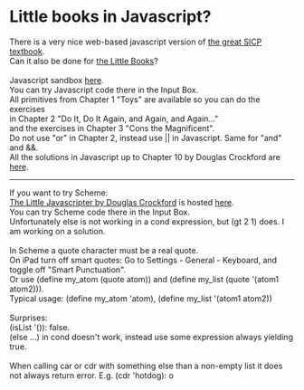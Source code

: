 # Little books in Javascript?
There is a very nice web-based javascript version of <a href="https://sourceacademy.org/sicpjs/index">
the great SICP textbook</a>.<br>
Can it also be done for 
<a href="https://mitpress.mit.edu/little-books-on-big-topics-in-computer-science/">the Little Books</a>?<br>
<br>
Javascript sandbox <a href="https://joostjacob.github.io/Little/evaljs.html">here</a>.<br>
You can try Javascript code there in the Input Box.<br>
All primitives from Chapter 1 "Toys" are available so you can do the exercises<br>
in Chapter 2 "Do It, Do It Again, and Again, and Again..."<br>
and the exercises in Chapter 3 "Cons the Magnificent".<br>
Do not use "or" in Chapter 2, instead use || in Javascript. Same for "and" and &&.<br>
All the solutions in Javascript up to Chapter 10 by Douglas Crockford are
<a href="https://joostjacob.github.io/Little/little.js">here</a>.<br>
<hr>
If you want to try Scheme:<br>
<a href="https://www.crockford.com/little.html">The Little Javascripter by Douglas Crockford</a> 
is hosted <a href="https://joostjacob.github.io/Little/ljs.html">here</a>.<br>
You can try Scheme code there in the Input Box.<br>
Unfortunately else is not working in a cond expression, but (gt 2 1) does. I am working on a solution.<br>
<br>
In Scheme a quote character must be a real quote. <br>
On iPad turn off smart quotes: Go to Settings - General - Keyboard, and toggle off "Smart Punctuation".<br>
Or use (define my_atom (quote atom)) and (define my_list (quote '(atom1 atom2))).<br>
Typical usage: (define my_atom 'atom), (define my_list '(atom1 atom2))<br>
<br>
Surprises:<br>
(isList '()): false.<br>
(else ...) in cond doesn't work, instead use some expression always yielding true.<br>
<br>
When calling car or cdr with something else than a non-empty list it does not always return error. 
E.g. (cdr 'hotdog): o<br>
